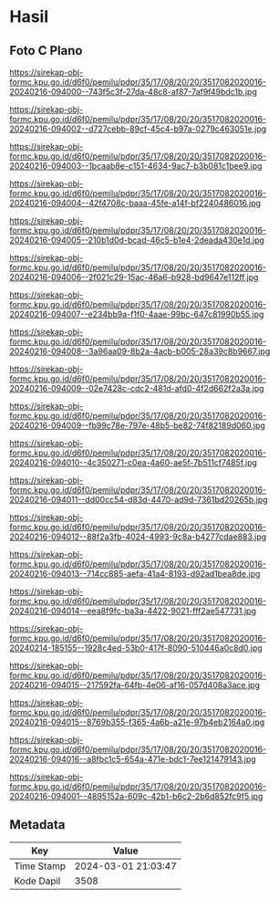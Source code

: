 # Hasil

## Foto C Plano

https://sirekap-obj-formc.kpu.go.id/d6f0/pemilu/pdpr/35/17/08/20/20/3517082020016-20240216-094000--743f5c3f-27da-48c8-af87-7af9f49bdc1b.jpg

https://sirekap-obj-formc.kpu.go.id/d6f0/pemilu/pdpr/35/17/08/20/20/3517082020016-20240216-094002--d727cebb-89cf-45c4-b97a-0279c463051e.jpg

https://sirekap-obj-formc.kpu.go.id/d6f0/pemilu/pdpr/35/17/08/20/20/3517082020016-20240216-094003--1bcaab8e-c151-4634-9ac7-b3b081c1bee9.jpg

https://sirekap-obj-formc.kpu.go.id/d6f0/pemilu/pdpr/35/17/08/20/20/3517082020016-20240216-094004--42f4708c-baaa-45fe-a14f-bf2240486016.jpg

https://sirekap-obj-formc.kpu.go.id/d6f0/pemilu/pdpr/35/17/08/20/20/3517082020016-20240216-094005--210b1d0d-bcad-46c5-b1e4-2deada430e1d.jpg

https://sirekap-obj-formc.kpu.go.id/d6f0/pemilu/pdpr/35/17/08/20/20/3517082020016-20240216-094006--2f021c29-15ac-46a6-b928-bd9647e112ff.jpg

https://sirekap-obj-formc.kpu.go.id/d6f0/pemilu/pdpr/35/17/08/20/20/3517082020016-20240216-094007--e234bb9a-f1f0-4aae-99bc-647c81990b55.jpg

https://sirekap-obj-formc.kpu.go.id/d6f0/pemilu/pdpr/35/17/08/20/20/3517082020016-20240216-094008--3a96aa09-8b2a-4acb-b005-28a39c8b9667.jpg

https://sirekap-obj-formc.kpu.go.id/d6f0/pemilu/pdpr/35/17/08/20/20/3517082020016-20240216-094009--02e7428c-cdc2-481d-afd0-4f2d662f2a3a.jpg

https://sirekap-obj-formc.kpu.go.id/d6f0/pemilu/pdpr/35/17/08/20/20/3517082020016-20240216-094009--fb99c78e-797e-48b5-be82-74f82189d060.jpg

https://sirekap-obj-formc.kpu.go.id/d6f0/pemilu/pdpr/35/17/08/20/20/3517082020016-20240216-094010--4c350271-c0ea-4a60-ae5f-7b511cf7485f.jpg

https://sirekap-obj-formc.kpu.go.id/d6f0/pemilu/pdpr/35/17/08/20/20/3517082020016-20240216-094011--dd00cc54-d83d-4470-ad9d-7361bd20265b.jpg

https://sirekap-obj-formc.kpu.go.id/d6f0/pemilu/pdpr/35/17/08/20/20/3517082020016-20240216-094012--88f2a3fb-4024-4993-9c8a-b4277cdae883.jpg

https://sirekap-obj-formc.kpu.go.id/d6f0/pemilu/pdpr/35/17/08/20/20/3517082020016-20240216-094013--714cc885-aefa-41a4-8193-d92ad1bea8de.jpg

https://sirekap-obj-formc.kpu.go.id/d6f0/pemilu/pdpr/35/17/08/20/20/3517082020016-20240216-094014--eea8f9fc-ba3a-4422-9021-fff2ae547731.jpg

https://sirekap-obj-formc.kpu.go.id/d6f0/pemilu/pdpr/35/17/08/20/20/3517082020016-20240214-185155--1928c4ed-53b0-417f-8090-510446a0c8d0.jpg

https://sirekap-obj-formc.kpu.go.id/d6f0/pemilu/pdpr/35/17/08/20/20/3517082020016-20240216-094015--217592fa-64fb-4e06-af16-057d408a3ace.jpg

https://sirekap-obj-formc.kpu.go.id/d6f0/pemilu/pdpr/35/17/08/20/20/3517082020016-20240216-094015--8769b355-f365-4a6b-a21e-97b4eb2164a0.jpg

https://sirekap-obj-formc.kpu.go.id/d6f0/pemilu/pdpr/35/17/08/20/20/3517082020016-20240216-094016--a8fbc1c5-654a-471e-bdc1-7ee121479143.jpg

https://sirekap-obj-formc.kpu.go.id/d6f0/pemilu/pdpr/35/17/08/20/20/3517082020016-20240216-094001--4895152a-609c-42b1-b6c2-2b6d852fc9f5.jpg


## Metadata

| Key        | Value               |
| ---------- | ------------------- |
| Time Stamp | 2024-03-01 21:03:47 |
| Kode Dapil | 3508                |



